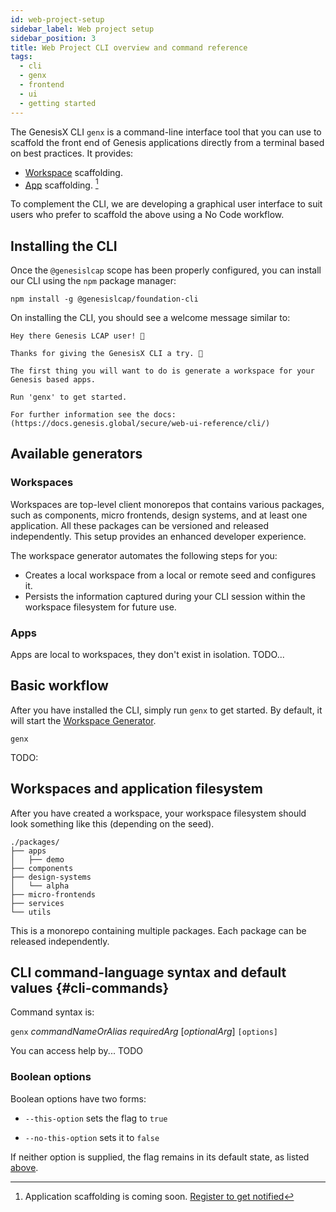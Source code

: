 ```yaml
---
id: web-project-setup
sidebar_label: Web project setup
sidebar_position: 3
title: Web Project CLI overview and command reference
tags:
  - cli
  - genx
  - frontend
  - ui
  - getting started
---
```


The GenesisX CLI `genx` is a command-line interface tool that you can use to scaffold the front end of Genesis
applications directly from a terminal based on best practices. It provides:

- [Workspace](#workspaces) scaffolding.
- [App](#apps) scaffolding. [^1]

To complement the CLI, we are developing a graphical user interface to suit users who prefer to scaffold the above using a No Code workflow.

## Installing the CLI

Once the `@genesislcap` scope has been properly configured, you can install our CLI using the `npm` package manager:

```shell
npm install -g @genesislcap/foundation-cli
```

On installing the CLI, you should see a welcome message similar to:

```text
Hey there Genesis LCAP user! 👋

Thanks for giving the GenesisX CLI a try. 🎉

The first thing you will want to do is generate a workspace for your Genesis based apps.

Run 'genx' to get started.

For further information see the docs: (https://docs.genesis.global/secure/web-ui-reference/cli/)
```

## Available generators

### Workspaces

Workspaces are top-level client monorepos that contains various packages, such as components, micro frontends,
design systems, and at least one application. All these packages can be versioned and released independently.
This setup provides an enhanced developer experience.

The workspace generator automates the following steps for you:
- Creates a local workspace from a local or remote seed and configures it.
- Persists the information captured during your CLI session within the workspace filesystem for future use.

### Apps

Apps are local to workspaces, they don't exist in isolation. TODO...

## Basic workflow

After you have installed the CLI, simply run `genx` to get started. By default, it will start the
[Workspace Generator](#workspaces).

```shell
genx
```

TODO:

## Workspaces and application filesystem

After you have created a workspace, your workspace filesystem should look something like this (depending on the seed).

```shell
./packages/
├── apps
│   ├── demo
├── components
├── design-systems
│   └── alpha
├── micro-frontends
├── services
└── utils
```

This is a monorepo containing multiple packages. Each package can be released independently.

## CLI command-language syntax and default values {#cli-commands}

Command syntax is:

`genx` *commandNameOrAlias* *requiredArg* [*optionalArg*] `[options]`

You can access help by... TODO

### Boolean options

Boolean options have two forms: 

* `--this-option` sets the flag to `true` 

* `--no-this-option` sets it to `false`

If neither option is supplied, the flag remains in its default state, as listed [above](#cli-commands).

[^1]: Application scaffolding is coming soon. [Register to get notified](https://genesis.global/contact-us/)